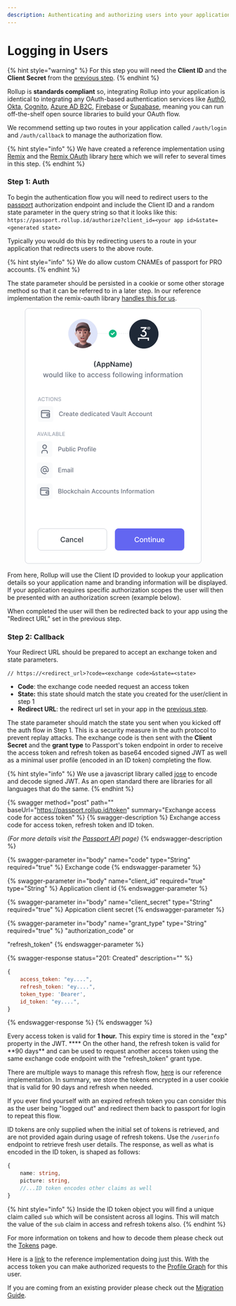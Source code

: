```yaml
---
description: Authenticating and authorizing users into your application.
---
```


# Logging in Users

{% hint style="warning" %}
For this step you will need the **Client ID** and the **Client Secret** from the [previous step](create-an-application.md).
{% endhint %}

Rollup is **standards compliant** so, integrating Rollup into your application is identical to integrating any OAuth-based authentication services like [Auth0](https://auth0.com/), [Okta](https://auth0.com/), [Cognito](https://aws.amazon.com/cognito/), [Azure AD B2C](https://azure.microsoft.com/en-us/services/active-directory/external-identities/b2c/#overview), [Firebase](https://firebase.google.com/) or [Supabase](https://supabase.com/), meaning you can run off-the-shelf open source libraries to build your OAuth flow.

We recommend setting up two routes in your application called `/auth/login` and `/auth/callback` to manage the authorization flow.

{% hint style="info" %}
We have created a reference implementation using [Remix](https://remix.run/) and the [Remix OAuth](https://github.com/sergiodxa/remix-auth) library [here](https://github.com/proofzero/rollupid/tree/main/apps/profile/app/routes/auth) which we will refer to several times in this step.
{% endhint %}

### Step 1: Auth

To begin the authentication flow you will need to redirect users to the [passport](../platform/passport.md) authorization endpoint and include the Client ID and a random state parameter in the query string so that it looks like this: `https://passport.rollup.id/authorize?client_id=<your app id>&state=<generated state>`

Typically you would do this by redirecting users to a route in your application that redirects users to the above route.

{% hint style="info" %}
We do allow custom CNAMEs of passport for PRO accounts.
{% endhint %}

The state parameter should be persisted in a cookie or some other storage method so that it can be referred to in a later step. In our reference implementation the remix-oauth library [handles this for us](../../apps/profile/app/routes/auth/index.tsx).

<figure><img src="../.gitbook/assets/13.png" alt=""><figcaption></figcaption></figure>

From here, Rollup will use the Client ID provided to lookup your application details so your application name and branding information will be displayed. If your application requires specific authorization scopes the user will then be presented with an authorization screen (example below).

When completed the user will then be redirected back to your app using the "Redirect URL" set in the previous step.

### Step 2: Callback

Your Redirect URL should be prepared to accept an exchange token and state parameters.

```
// https://<redirect_url>?code=<exchange code>&state=<state>
```

- **Code**: the exchange code needed request an access token
- **State:** this state should match the state you created for the user/client in step 1
- **Redirect URL**: the redirect url set in your app in the [previous step](create-an-application.md).

The state parameter should match the state you sent when you kicked off the auth flow in Step 1. This is a security measure in the auth protocol to prevent replay attacks. The exchange code is then sent with the **Client Secret** and the **grant type** to Passport's token endpoint in order to receive the access token and refresh token as base64 encoded signed JWT as well as a minimal user profile (encoded in an ID token) completing the flow.

{% hint style="info" %}
We use a javascript library called [jose](https://www.npmjs.com/package/jose) to encode and decode signed JWT. As an open standard there are libraries for all languages that do the same.
{% endhint %}

{% swagger method="post" path="" baseUrl="https://passport.rollup.id/token" summary="Exchange access code for access token" %}
{% swagger-description %}
Exchange access code for access token, refresh token and ID token.

_(For more details visit the_ [_Passport API_](../platform/passport.md) _page)_
{% endswagger-description %}

{% swagger-parameter in="body" name="code" type="String" required="true" %}
Exchange code
{% endswagger-parameter %}

{% swagger-parameter in="body" name="client_id" required="true" type="String" %}
Application client id
{% endswagger-parameter %}

{% swagger-parameter in="body" name="client_secret" type="String" required="true" %}
Appication client secret
{% endswagger-parameter %}

{% swagger-parameter in="body" name="grant_type" type="String" required="true" %}
"authorization_code" or

"refresh_token"
{% endswagger-parameter %}

{% swagger-response status="201: Created" description="" %}

```javascript
{
    access_token: "ey....",
    refresh_token: "ey....",
    token_type: 'Bearer',
    id_token: "ey....",
}
```

{% endswagger-response %}
{% endswagger %}

Every access token is valid for **1 hour.** This expiry time is stored in the "exp" property in the JWT. \*\*\*\* On the other hand, the refresh token is valid for \*\*90 days\*\* and can be used to request another access token using the same exchange code endpoint with the "refresh_token" grant type.

There are multiple ways to manage this refresh flow, [here](../../apps/profile/app/utils/session.server.tsx#L52) is our reference implementation. In summary, we store the tokens encrypted in a user cookie that is valid for 90 days and refresh when needed.

If you ever find yourself with an expired refresh token you can consider this as the user being "logged out" and redirect them back to passport for login to repeat this flow.

ID tokens are only supplied when the initial set of tokens is retrieved, and are not provided again during usage of refresh tokens. Use the `/userinfo` endpoint to retrieve fresh user details. The response, as well as what is encoded in the ID token, is shaped as follows:

```typescript
{
    name: string,
    picture: string,
    //...ID token encodes other claims as well
}
```

{% hint style="info" %}
Inside the ID token object you will find a unique claim called `sub` which will be consistent across all logins. This will match the value of the `sub` claim in access and refresh tokens also.
{% endhint %}

For more information on tokens and how to decode them please check out the [Tokens](../advanced/tokens.md) page.

Here is a [link](../../apps/profile/app/routes/auth/callback.tsx) to the reference implementation doing just this. With the access token you can make authorized requests to the [Profile Graph](../platform/profile-graph.md) for this user.

If you are coming from an existing provider please check out the [Migration Guide](../advanced/migration-guide.md).
